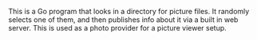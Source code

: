 This is a Go program that looks in a directory for picture files. 
It randomly selects one of them, and then publishes info about it 
via a built in web server. 
This is used as a photo provider for a picture viewer setup. 

